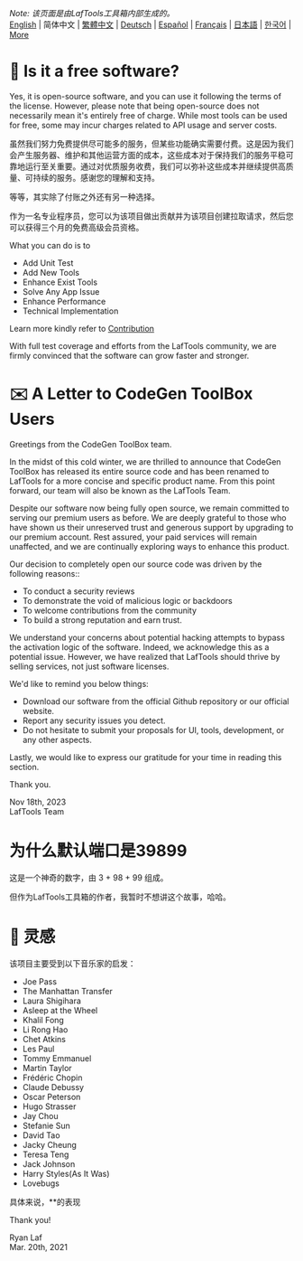 <i>Note: 该页面是由LafTools工具箱内部生成的。</i> <br/> [English](/docs/en_US)  |  简体中文  |  [繁體中文](/docs/zh_HK)  |  [Deutsch](/docs/de)  |  [Español](/docs/es)  |  [Français](/docs/fr)  |  [日本語](/docs/ja)  |  [한국어](/docs/ko) | [More](/docs/) <br/>

# 🙋 Is it a free software?

Yes, it is open-source software, and you can use it following the terms of the license. However, please note that being open-source does not necessarily mean it's entirely free of charge. While most tools can be used for free, some may incur charges related to API usage and server costs.

虽然我们努力免费提供尽可能多的服务，但某些功能确实需要付费。这是因为我们会产生服务器、维护和其他运营方面的成本，这些成本对于保持我们的服务平稳可靠地运行至关重要。通过对优质服务收费，我们可以弥补这些成本并继续提供高质量、可持续的服务。感谢您的理解和支持。

等等，其实除了付账之外还有另一种选择。

作为一名专业程序员，您可以为该项目做出贡献并为该项目创建拉取请求，然后您可以获得三个月的免费高级会员资格。

What you can do is to

- Add Unit Test
- Add New Tools
- Enhance Exist Tools
- Solve Any App Issue
- Enhance Performance
- Technical Implementation

Learn more kindly refer to [Contribution](CONTRIBUTION.md)

With full test coverage and efforts from the LafTools community, we are firmly convinced that the software can grow faster and stronger.

# ✉️ A Letter to CodeGen ToolBox Users

Greetings from the CodeGen ToolBox team.

In the midst of this cold winter, we are thrilled to announce that CodeGen ToolBox has released its entire source code and has been renamed to LafTools for a more concise and specific product name. From this point forward, our team will also be known as the LafTools Team.

Despite our software now being fully open source, we remain committed to serving our premium users as before. We are deeply grateful to those who have shown us their unreserved trust and generous support by upgrading to our premium account. Rest assured, your paid services will remain unaffected, and we are continually exploring ways to enhance this product.

Our decision to completely open our source code was driven by the following reasons::

- To conduct a security reviews
- To demonstrate the void of malicious logic or backdoors
- To welcome contributions from the community
- To build a strong reputation and earn trust.

We understand your concerns about potential hacking attempts to bypass the activation logic of the software. Indeed, we acknowledge this as a potential issue. However, we have realized that LafTools should thrive by selling services, not just software licenses.

We'd like to remind you below things:

- Download our software from the official Github repository or our official website.
- Report any security issues you detect.
- Do not hesitate to submit your proposals for UI, tools, development, or any other aspects.

Lastly, we would like to express our gratitude for your time in reading this section.

Thank you.

Nov 18th, 2023  
LafTools Team

# 为什么默认端口是39899

这是一个神奇的数字，由 3 + 98 + 99 组成。

但作为LafTools工具箱的作者，我暂时不想讲这个故事，哈哈。

# 🎷 灵感

该项目主要受到以下音乐家的启发：

- Joe Pass
- The Manhattan Transfer
- Laura Shigihara
- Asleep at the Wheel
- Khalil Fong
- Li Rong Hao
- Chet Atkins
- Les Paul
- Tommy Emmanuel
- Martin Taylor
- Frédéric Chopin
- Claude Debussy
- Oscar Peterson
- Hugo Strasser
- Jay Chou
- Stefanie Sun
- David Tao
- Jacky Cheung
- Teresa Teng
- Jack Johnson
- Harry Styles(As It Was)
- Lovebugs

具体来说，**的表现

Thank you!

Ryan Laf  
Mar. 20th, 2021
